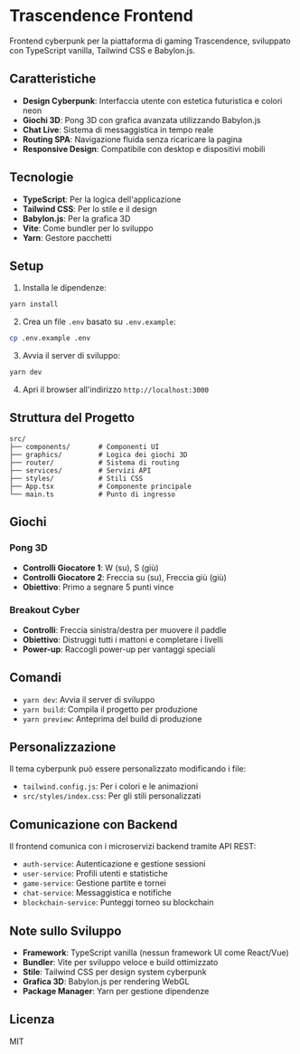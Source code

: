 # Trascendence Frontend

Frontend cyberpunk per la piattaforma di gaming Trascendence, sviluppato con TypeScript vanilla, Tailwind CSS e Babylon.js.

## Caratteristiche

- **Design Cyberpunk**: Interfaccia utente con estetica futuristica e colori neon
- **Giochi 3D**: Pong 3D con grafica avanzata utilizzando Babylon.js
- **Chat Live**: Sistema di messaggistica in tempo reale
- **Routing SPA**: Navigazione fluida senza ricaricare la pagina
- **Responsive Design**: Compatibile con desktop e dispositivi mobili

## Tecnologie

- **TypeScript**: Per la logica dell'applicazione
- **Tailwind CSS**: Per lo stile e il design
- **Babylon.js**: Per la grafica 3D
- **Vite**: Come bundler per lo sviluppo
- **Yarn**: Gestore pacchetti

## Setup

1. Installa le dipendenze:
```bash
yarn install
```

2. Crea un file `.env` basato su `.env.example`:
```bash
cp .env.example .env
```

3. Avvia il server di sviluppo:
```bash
yarn dev
```

4. Apri il browser all'indirizzo `http://localhost:3000`

## Struttura del Progetto

```
src/
├── components/       # Componenti UI
├── graphics/         # Logica dei giochi 3D
├── router/           # Sistema di routing
├── services/         # Servizi API
├── styles/           # Stili CSS
├── App.tsx           # Componente principale
└── main.ts           # Punto di ingresso
```

## Giochi

### Pong 3D

- **Controlli Giocatore 1**: W (su), S (giù)
- **Controlli Giocatore 2**: Freccia su (su), Freccia giù (giù)
- **Obiettivo**: Primo a segnare 5 punti vince

### Breakout Cyber

- **Controlli**: Freccia sinistra/destra per muovere il paddle
- **Obiettivo**: Distruggi tutti i mattoni e completare i livelli
- **Power-up**: Raccogli power-up per vantaggi speciali

## Comandi

- `yarn dev`: Avvia il server di sviluppo
- `yarn build`: Compila il progetto per produzione
- `yarn preview`: Anteprima del build di produzione

## Personalizzazione

Il tema cyberpunk può essere personalizzato modificando i file:

- `tailwind.config.js`: Per i colori e le animazioni
- `src/styles/index.css`: Per gli stili personalizzati

## Comunicazione con Backend

Il frontend comunica con i microservizi backend tramite API REST:

- `auth-service`: Autenticazione e gestione sessioni
- `user-service`: Profili utenti e statistiche
- `game-service`: Gestione partite e tornei
- `chat-service`: Messaggistica e notifiche
- `blockchain-service`: Punteggi torneo su blockchain

## Note sullo Sviluppo

- **Framework**: TypeScript vanilla (nessun framework UI come React/Vue)
- **Bundler**: Vite per sviluppo veloce e build ottimizzato
- **Stile**: Tailwind CSS per design system cyberpunk
- **Grafica 3D**: Babylon.js per rendering WebGL
- **Package Manager**: Yarn per gestione dipendenze

## Licenza

MIT
